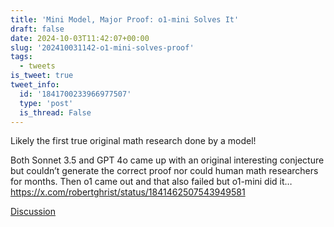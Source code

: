 ```yaml
---
title: 'Mini Model, Major Proof: o1-mini Solves It'
draft: false
date: 2024-10-03T11:42:07+00:00
slug: '202410031142-o1-mini-solves-proof'
tags:
  - tweets
is_tweet: true
tweet_info:
  id: '1841700233966977507'
  type: 'post'
  is_thread: False
---
```




Likely the first true original math research done by a model! 

Both Sonnet 3.5 and GPT 4o came up with an original interesting conjecture but couldn’t generate the correct proof nor could human math researchers for months. Then o1 came out and that also failed but o1-mini did it… <https://x.com/robertghrist/status/1841462507543949581>

[Discussion](https://x.com/sytelus/status/1841700233966977507)
